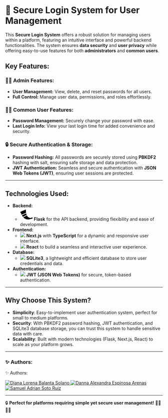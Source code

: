 # **🔐 Secure Login System for User Management**

This **Secure Login System** offers a robust solution for managing users within a platform, featuring an intuitive interface and powerful backend functionalities. The system ensures **data security** and **user privacy** while offering easy-to-use features for both **administrators** and **common users**.

## **Key Features:**

### **👩‍💼 Admin Features:**
- **User Management:** View, delete, and reset passwords for all users.
- **Full Control:** Manage user data, permissions, and roles effortlessly.

### **👨‍💻 Common User Features:**
- **Password Management:** Securely change your password with ease.
- **Last Login Info:** View your last login time for added convenience and security.

### **🔒 Secure Authentication & Storage:**
- **Password Hashing:** All passwords are securely stored using **PBKDF2** hashing with salt, ensuring safe storage and data protection.
- **JWT Authentication:** Seamless and secure authentication with **JSON Web Tokens (JWT)**, ensuring user sessions are protected.

---

## **Technologies Used:**

- **Backend:** 
   - <img src="https://raw.githubusercontent.com/simple-icons/simple-icons/master/icons/flask.svg" width="40"/> **Flask** for the API backend, providing flexibility and ease of development.
- **Frontend:** 
   - <img src="https://raw.githubusercontent.com/simple-icons/simple-icons/master/icons/nextdotjs.svg" width="40"/> **Next.js** with **TypeScript** for a dynamic and responsive user interface.
   - <img src="https://raw.githubusercontent.com/simple-icons/simple-icons/master/icons/react.svg" width="40"/> **React** to build a seamless and interactive user experience.
- **Database:** 
   - <img src="https://raw.githubusercontent.com/simple-icons/simple-icons/master/icons/sqlite.svg" width="40"/> **SQLite3**, a lightweight and efficient database to store user credentials and data.
- **Authentication:**
   - <img src="https://raw.githubusercontent.com/simple-icons/simple-icons/master/icons/jsonwebtokens.svg" width="40"/> **JWT (JSON Web Tokens)** for secure, token-based authentication.

---

## **Why Choose This System?**

- **Simplicity**: Easy-to-implement user authentication system, perfect for small to medium platforms.
- **Security**: With PBKDF2 password hashing, JWT authentication, and SQLite3 database storage, you can trust this system to handle sensitive data with care.
- **Scalability**: Built with modern technologies (Flask, Next.js, React) to scale as your platform grows.

---

### **✨ Authors:**
✨ Authors:
<p align="left"> <a href="https://github.com/DianaLBS" target="_blank"> <img src="https://images.weserv.nl/?url=https://avatars.githubusercontent.com/u/94185657?v=4&h=60&w=60&fit=cover&mask=circle" alt="Diana Lorena Balanta Solano" height="60" width="60"> </a> <a href="https://github.com/DannaAEspinosa" target="_blank"> <img src="https://images.weserv.nl/?url=https://avatars.githubusercontent.com/u/72267304?v=4&h=60&w=60&fit=cover&mask=circle" alt="Danna Alexandra Espinosa Arenas" height="60" width="60"> </a> <a href="https://github.com/SamuelSoto7" target="_blank"> <img src="https://images.weserv.nl/?url=https://avatars.githubusercontent.com/u/93529823?v=4&h=60&w=60&fit=cover&mask=circle" alt="Samuel Adrian Soto Ruiz" height="60" width="60"> </a> </p>

---

🔒 **Perfect for platforms requiring simple yet secure user management!** 👩‍💻👨‍💻
